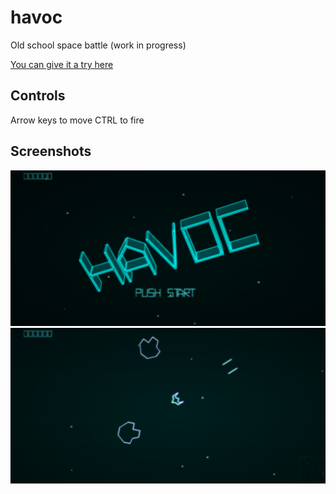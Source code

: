 # havoc

Old school space battle (work in progress)


[You can give it a try here](https://jphamilton.github.io/havoc/)

## Controls
Arrow keys to move
CTRL to fire

## Screenshots

![Sceenshot 1](https://github.com/jphamilton/havoc/blob/master/assets/screenshot-1.png)
![Sceenshot 2](https://github.com/jphamilton/havoc/blob/master/assets/screenshot-2.png)
